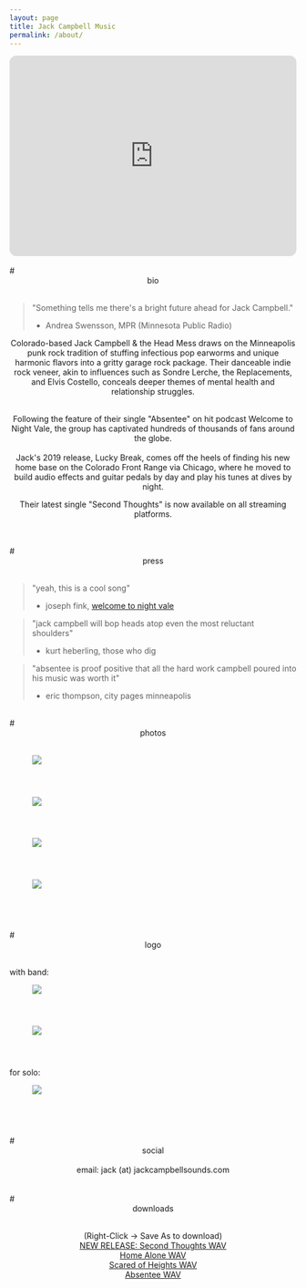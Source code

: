 ```yaml
---
layout: page
title: Jack Campbell Music
permalink: /about/
---
```


<center>
<iframe style="border-radius:12px" src="https://open.spotify.com/embed/playlist/5XNrzRW31KTagROktPwzRY?utm_source=generator&theme=0" width="100%" height="352" frameBorder="0" allowfullscreen="" allow="autoplay; clipboard-write; encrypted-media; fullscreen; picture-in-picture" loading="lazy"></iframe>

</center>
<br>
# <center> bio </center> 
<br>

> "Something tells me there's a bright future ahead for Jack Campbell."
> - Andrea Swensson, MPR (Minnesota Public Radio)

<center>
Colorado-based Jack Campbell & the Head Mess draws on the Minneapolis 
punk rock tradition of stuffing infectious pop earworms and unique harmonic flavors
into a gritty garage rock package. Their danceable indie rock veneer, akin to influences such as Sondre Lerche, the Replacements, and Elvis Costello, conceals deeper themes of mental health and relationship struggles.
<br>
<br>

Following the feature of their single "Absentee" on hit podcast Welcome to Night Vale, the group has captivated hundreds of thousands of fans around the globe.
<br>
<br>
Jack's 2019 release, Lucky Break, comes off the heels of finding his new
home base on the Colorado Front Range via Chicago, where he moved to build audio effects and guitar pedals by day and play his tunes at dives by night.

Their latest single "Second Thoughts" is now available on all streaming platforms. 
<br>
</center>
<br>


<br>
# <center> press </center>
<br>


>"yeah, this is a cool song"
>- joseph fink, [welcome to night vale](https://youtu.be/2DQ1-AAcnM4?t=1196)


>"jack campbell will bop heads atop even the most reluctant shoulders"
>- kurt heberling, those who dig

>"absentee is proof positive that all the hard work campbell poured into his music
was worth it"
>- eric thompson, city pages minneapolis

<br>
# <center> photos </center>
<br>

<figure>
  <img class="col center" style="margin-bottom:10%;" src="/img/club156_blue.jpg">
</figure>

<figure>
  <img class="col center" style="margin-bottom:10%;" src="/img/club156_green.jpg">
</figure>

<figure>
  <img class="col center" style="margin-bottom:10%;" src="/img/prof_pic.jpg">
</figure>

<figure>
  <img class="col center" style="margin-bottom:10%;" src="/img/fullband_cropped.jpg">
</figure>

<br>
# <center> logo </center>
<br>

<!-- <figure>
  <img class="col center" style="margin-bottom:10%;" src="/img/jackcampbell-logo-1.png">
</figure> -->

with band:
<figure>
  <img class="col center" style="margin-bottom:10%;" src="/img/logo1.png">
</figure>

<figure>
  <img class="col center" style="margin-bottom:10%;" src="/img/logo3.png">
</figure>

for solo:
<figure>
  <img class="col center" style="margin-bottom:10%;" src="/img/jc-logo.png">
</figure>


<br>
# <center> social </center>
<br>

<center>email: jack (at) jackcampbellsounds.com</center>

<br>
<span class="contacticon center">
	<a href="mailto:jack@jackcampbellsounds.com"><i class="fa fa-envelope-square"></i></a>
	<a href="https://www.instagram.com/jackcampbellsounds/" target="_blank"><i class="fab fa-instagram"></i></a>
	<a href="https://www.facebook.com/jackcampbellmusic" target="_blank"><i class="fab fa-facebook"></i></a>
	<a href="https://jackcampbell.bandcamp.com/" target="_blank"><i class="fab fa-bandcamp"></i></a>
</span>


<br>
# <center> downloads </center>
<br>
<p style="text-align: center;">
(Right-Click -> Save As to download)
<br>
<a href="audio/jack_campbell_second_thoughts.wav">NEW RELEASE: Second Thoughts WAV</a>
<br>
<a href="audio/jack_campbell_home_alone.wav">Home Alone WAV</a>
<br>
<a href="audio/jack_campbell_scared_of_heights.wav">Scared of Heights WAV</a>
<br>
<a href="audio/jack_campbell_absentee.wav">Absentee WAV</a>
<br>

<!-- <figure>
  <img class="col center" src="/img/prof_pic.jpg">
  <figcaption>parking garage roof in duluth, mn. pc-> <a href="https://www.instagram.com/naterendulich/?hl=en">nate rendulich</a></figcaption>
</figure>

<br/>
I am a musician and audio programmer originally from Duluth, Minnesota. I went to school and worked in the
game industry for several years in Chicago, IL before becoming a software engineer at Universal Audio in
Boulder, CO.

Professionally, I have designed and maintained game engines in C++ and Typescript and I currently help maintain
Universal Audio's UAD audio plugin platform.

As a musician I have toured around the Midwest and released several records over the years, which can be
found on my Bandcamp below.

<br/>
<hr/>
<br/>

<span class="contacticon center">
	<a href="mailto:jack@jackcampbellsounds.com"><i class="fa fa-envelope-square"></i></a>
	<a href="https://github.com/jcampbellcodes" target="_blank"><i class="fab fa-github-square"></i></a>
	<a href="https://www.linkedin.com/in/jackwcampbell/" target="_blank"><i class="fab fa-linkedin"></i></a>
	<a href="https://jackcampbell.bandcamp.com/" target="_blank"><i class="fab fa-bandcamp"></i></a>
</span>

<div class="col three caption">
</div>
 -->
